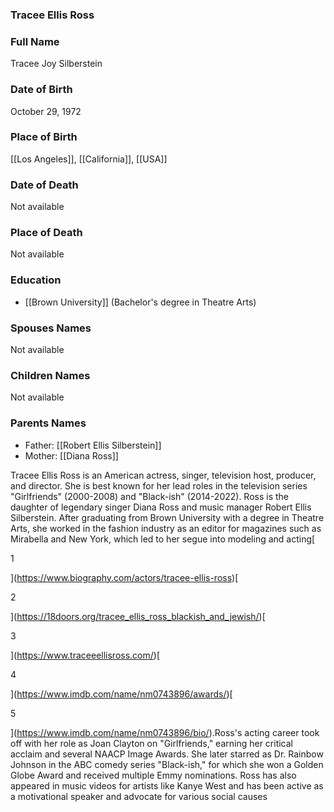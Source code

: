 ### Tracee Ellis Ross

### Full Name

Tracee Joy Silberstein

### Date of Birth

October 29, 1972

### Place of Birth

[[Los Angeles]], [[California]], [[USA]]

### Date of Death

Not available

### Place of Death

Not available

### Education

- [[Brown University]] (Bachelor's degree in Theatre Arts)

### Spouses Names

Not available

### Children Names

Not available

### Parents Names

- Father: [[Robert Ellis Silberstein]]
- Mother: [[Diana Ross]]

Tracee Ellis Ross is an American actress, singer, television host, producer, and director. She is best known for her lead roles in the television series "Girlfriends" (2000-2008) and "Black-ish" (2014-2022). Ross is the daughter of legendary singer Diana Ross and music manager Robert Ellis Silberstein. After graduating from Brown University with a degree in Theatre Arts, she worked in the fashion industry as an editor for magazines such as Mirabella and New York, which led to her segue into modeling and acting[

1



](https://www.biography.com/actors/tracee-ellis-ross)[

2



](https://18doors.org/tracee_ellis_ross_blackish_and_jewish/)[

3



](https://www.traceeellisross.com/)[

4



](https://www.imdb.com/name/nm0743896/awards/)[

5



](https://www.imdb.com/name/nm0743896/bio/).Ross's acting career took off with her role as Joan Clayton on "Girlfriends," earning her critical acclaim and several NAACP Image Awards. She later starred as Dr. Rainbow Johnson in the ABC comedy series "Black-ish," for which she won a Golden Globe Award and received multiple Emmy nominations. Ross has also appeared in music videos for artists like Kanye West and has been active as a motivational speaker and advocate for various social causes